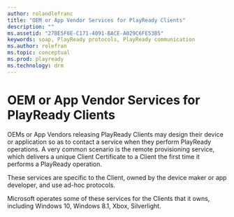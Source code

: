 ```yaml
---
author: rolandlefranc
title: "OEM or App Vendor Services for PlayReady Clients"
description: ""
ms.assetid: "27BE5F0E-C171-4091-BACE-A029C6FE53B5"
keywords: soap, PlayReady protocols, PlayReady communication
ms.author: rolefran
ms.topic: conceptual
ms.prod: playready
ms.technology: drm
---
```


# OEM or App Vendor Services for PlayReady Clients


OEMs or App Vendors releasing PlayReady Clients may design their device or application so as to contact a service when they perform PlayReady operations. A very common scenario is the remote provisioning service, which delivers a unique Client Certificate to a Client the first time it performs a PlayReady operation.

These services are specific to the Client, owned by the device maker or app developer, and use ad-hoc protocols.

Microsoft operates some of these services for the Clients that it owns, including Windows 10, Windows 8.1, Xbox, Silverlight.